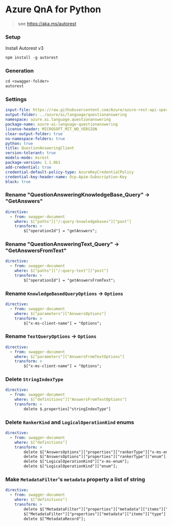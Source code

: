 # Azure QnA for Python

> see https://aka.ms/autorest

### Setup

Install Autorest v3

```ps
npm install -g autorest
```

### Generation

```ps
cd <swagger-folder>
autorest
```

### Settings

```yaml
input-file: https://raw.githubusercontent.com/Azure/azure-rest-api-specs/34a2c0723155d134311419fd997925ce96b85bec/specification/cognitiveservices/data-plane/Language/stable/2021-10-01/questionanswering.json
output-folder: ../azure/ai/language/questionanswering
namespace: azure.ai.language.questionanswering
package-name: azure-ai-language-questionanswering
license-header: MICROSOFT_MIT_NO_VERSION
clear-output-folder: true
no-namespace-folders: true
python: true
title: QuestionAnsweringClient
version-tolerant: true
models-mode: msrest
package-version: 1.1.0b1
add-credential: true
credential-default-policy-type: AzureKeyCredentialPolicy
credential-key-header-name: Ocp-Apim-Subscription-Key
black: true
```

### Rename "QuestionAnsweringKnowledgeBase_Query" -> "GetAnswers"

```yaml
directive:
  - from: swagger-document
    where: $["paths"]["/:query-knowledgebases"]["post"]
    transform: >
        $["operationId"] = "getAnswers";
```

### Rename "QuestionAnsweringText_Query" -> "GetAnswersFromText"

```yaml
directive:
  - from: swagger-document
    where: $["paths"]["/:query-text"]["post"]
    transform: >
        $["operationId"] = "getAnswersFromText";
```

### Rename `KnowledgeBasedQueryOptions` -> `Options`

```yaml
directive:
  - from: swagger-document
    where: $["parameters"]["AnswersOptions"]
    transform: >
        $["x-ms-client-name"] = "Options";
```

### Rename `TextQueryOptions` -> `Options`

```yaml
directive:
  - from: swagger-document
    where: $["parameters"]["AnswersFromTextOptions"]
    transform: >
        $["x-ms-client-name"] = "Options";
```

### Delete `StringIndexType`

```yaml
directive:
  - from: swagger-document
    where: $["definitions"]["AnswersFromTextOptions"]
    transform: >
        delete $.properties["stringIndexType"]
```

### Delete `RankerKind` and `LogicalOperationKind` enums

```yaml
directive:
  - from: swagger-document
    where: $["definitions"]
    transform: >
        delete $["AnswersOptions"]["properties"]["rankerType"]["x-ms-enum"];
        delete $["AnswersOptions"]["properties"]["rankerType"]["enum"];
        delete $["LogicalOperationKind"]["x-ms-enum"];
        delete $["LogicalOperationKind"]["enum"];
```

### Make `MetadataFilter`'s `metadata` property a list of string

```yaml
directive:
  - from: swagger-document
    where: $["definitions"]
    transform: >
        delete $["MetadataFilter"]["properties"]["metadata"]["items"]["$ref"];
        $["MetadataFilter"]["properties"]["metadata"]["items"]["type"] = "object";
        delete $["MetadataRecord"];
```